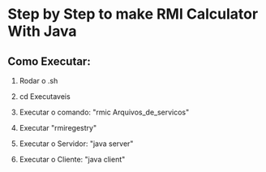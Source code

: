# **Step by Step to make RMI Calculator With Java**

## Como Executar:

  1.  Rodar o .sh
  
  2.  cd Executaveis
  
  3.  Executar o comando: "rmic Arquivos_de_servicos"
   
  4.  Executar "rmiregestry"

  5.  Executar o Servidor: "java server"
  
  6.  Executar o Cliente: "java client"





